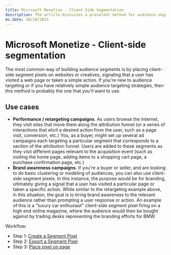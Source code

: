 ```yaml
---
title: Microsoft Monetize - Client-Side Segmentation
description: The article discusses a prevalent method for audience segmentation; the use of client-side segment pixels on websites or creatives. 
ms.date: 10/28/2023
---
```


# Microsoft Monetize - Client-side segmentation

The most common way of building audience segments is by placing client-side segment pixels on websites or creatives, signaling that a user has visited a web page or taken a simple action. If you're new to audience targeting or if you have relatively simple audience targeting strategies, then this method is probably the one that you'll want to use.

## Use cases

- **Performance / retargeting campaigns**. As users browse the Internet, they visit sites that move them along the attribution funnel (or a series of interactions that elicit a desired action from the user, such as a page visit, conversion, etc.) You, as a buyer, might set up several ad campaigns each targeting a particular segment that
  corresponds to a section of the attribution funnel. Users are added to these segments as they visit different pages relevant to the acquisition event (such as visiting the home page, adding items to a shopping cart page, a purchase confirmation page, etc.)
- **Brand awareness campaigns**. If you're a buyer or seller, and are looking to do basic clustering or modeling of audiences, you can also use client-side segment pixels. In this instance, the purpose would be for branding, ultimately giving a signal that a user has visited a particular page or taken a specific action. While similar to the
  retargeting example above, in this situation, the goal is to bring brand awareness to the relevant audience rather than prompting a user response or action. An example of this is a "luxury car enthusiast" client-side segment pixel firing on a high end online magazine, where the audience would then be bought against by trading desks
  representing the branding efforts for BMW.

Workflow:

- Step 1: [Create a Segment Pixel](create-a-segment-pixel.md)
- Step 2: [Export a Segment Pixel](export-a-segment-pixel.md)
- Step 3: [Place pixel on page]()
